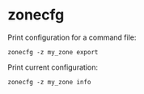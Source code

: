 # zonecfg

Print configuration for a command file:

	zonecfg -z my_zone export

Print current configuration:

	zonecfg -z my_zone info

